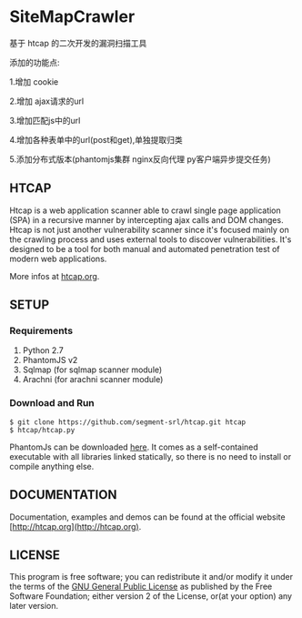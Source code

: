 # SiteMapCrawler
基于 htcap 的二次开发的漏洞扫描工具

添加的功能点:

1.增加 cookie

2.增加 ajax请求的url

3.增加匹配js中的url

4.增加各种表单中的url(post和get),单独提取归类

5.添加分布式版本(phantomjs集群 nginx反向代理 py客户端异步提交任务)

## HTCAP

Htcap is a web application scanner able to crawl single page application (SPA) in a recursive manner by intercepting ajax calls and DOM changes.  
Htcap is not just another vulnerability scanner since it's focused mainly on the crawling process and uses external tools to discover vulnerabilities. It's designed to be a tool for both manual and automated penetration test of modern web applications.

More infos at [htcap.org](http://htcap.org).

## SETUP

### Requirements

 1. Python 2.7
 2. PhantomJS v2
 3. Sqlmap (for sqlmap scanner module)
 4. Arachni (for arachni scanner module)

### Download and Run

```console
$ git clone https://github.com/segment-srl/htcap.git htcap
$ htcap/htcap.py
```

PhantomJs can be downloaded [here](http://phantomjs.org//download.html). It comes as a self-contained executable with all libraries linked statically, so there is no need to install or compile anything else.  


## DOCUMENTATION

Documentation, examples and demos can be found at the official website [http://htcap.org](http://htcap.org).

## LICENSE

This program is free software; you can redistribute it and/or modify it under the terms of the [GNU General Public License](https://www.gnu.org/licenses/gpl-2.0.html) as published by the Free Software Foundation; either version 2 of the License, or(at your option) any later version.
